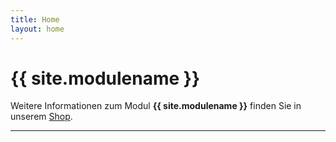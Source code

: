 ```yaml
---
title: Home
layout: home
---
```


# {{ site.modulename }}

Weitere Informationen zum Modul **{{ site.modulename }}** finden Sie in unserem [Shop].

----

[Shop]: https://www.oxidmodule.com/OXID-eShop/Module/Auftragsmanager-fuer-Oxid-PE.html



